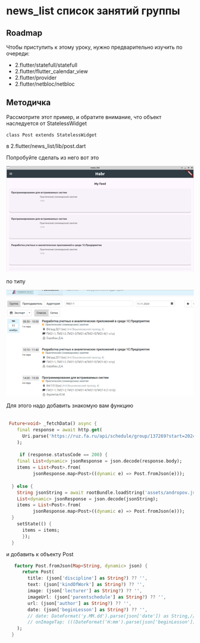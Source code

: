 # news_list список занятий группы

## Roadmap

Чтобы приступить к этому уроку, нужно предварительно изучить по очереди:



- 2.flutter/statefull/statefull
- 2.flutter/flutter_calendar_view
- 2.flutter/provider
- 2.flutter/netbloc/netbloc



## Методичка

Рассмотрите этот пример, и обратите внимание, что объект наследуется от StatelessWidget

    class Post extends StatelessWidget

в 2.flutter/news_list/lib/post.dart

Попробуйте сделать из него вот это 

 ![1](_2024-11-21_23-44-44.png)

по типу

![](_2024-11-21_23-45-38.png)

Для этого надо добавить знакомую вам функцию 

```dart

 Future<void> _fetchData() async {
    final response = await http.get(
      Uri.parse('https://ruz.fa.ru/api/schedule/group/137269?start=2024.11.18&finish=2024.11.24'),
    );

     if (response.statusCode == 200) {
    final List<dynamic> jsonResponse = json.decode(response.body);
    items = List<Post>.from(
          jsonResponse.map<Post>((dynamic e) => Post.fromJson(e))); 

  } else {
    String jsonString = await rootBundle.loadString('assets/andropov.json');
    List<dynamic> jsonResponse = json.decode(jsonString);
    items = List<Post>.from(
          jsonResponse.map<Post>((dynamic e) => Post.fromJson(e))); 
  }
    setState(() {
      items = items;   
      });
  }
```

и добавить к объекту Post

```dart
   factory Post.fromJson(Map<String, dynamic> json) { 
      return Post(
        title: (json['discipline'] as String?) ?? '',
        text: (json['kindOfWork'] as String?) ?? '',
        image: (json['lecturer'] as String?) ?? '',
        imageUrl: (json['parentschedule'] as String?) ?? '',
        url: (json['author'] as String?) ?? '',
        date: (json['beginLesson'] as String?) ?? '',
        // date: DateFormat('y.MM.dd').parse(json['date']) as String,// Переваем в строку
        // onImageTap: (((DateFormat('H:mm').parse(json['beginLesson']).hour)/2.4+(DateFormat('H:mm').parse(json['beginLesson']).minute)/60)*1.6).toString,
    );
  }
```